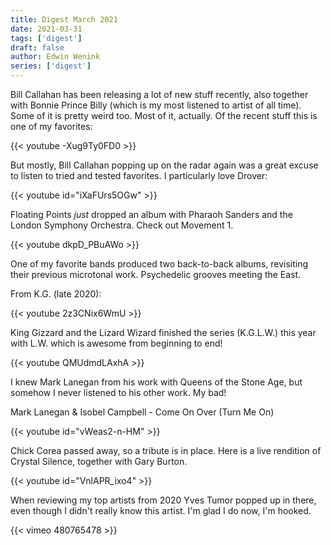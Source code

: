 ```yaml
---
title: Digest March 2021
date: 2021-03-31
tags: ['digest']
draft: false
author: Edwin Wenink
series: ['digest']
---
```


Bill Callahan has been releasing a lot of new stuff recently, also together with Bonnie Prince Billy (which is my most listened to artist of all time).
Some of it is pretty weird too. 
Most of it, actually.
Of the recent stuff this is one of my favorites:

{{< youtube -Xug9Ty0FD0 >}}

But mostly, Bill Callahan popping up on the radar again was a great excuse to listen to tried and tested favorites.
I particularly love Drover:

{{< youtube id="iXaFUrs5OGw" >}}

Floating Points *just* dropped an album with Pharaoh Sanders and the London Symphony Orchestra.
Check out Movement 1.

{{< youtube dkpD_PBuAWo >}}


One of my favorite bands produced two back-to-back albums, revisiting their previous microtonal work.
Psychedelic grooves meeting the East.

From K.G. (late 2020):

{{< youtube  2z3CNix6WmU >}}

King Gizzard and the Lizard Wizard finished the series (K.G.L.W.) this year with L.W. which is awesome from beginning to end!

{{< youtube QMUdmdLAxhA >}}

I knew Mark Lanegan from his work with Queens of the Stone Age, but somehow I never listened to his other work. 
My bad!

Mark Lanegan & Isobel Campbell - Come On Over (Turn Me On)

{{< youtube id="vWeas2-n-HM" >}}

Chick Corea passed away, so a tribute is in place. 
Here is a live rendition of Crystal Silence, together with Gary Burton.

{{< youtube id="VnlAPR_ixo4" >}}

When reviewing my top artists from 2020 Yves Tumor popped up in there, even though I didn't really know this artist.
I'm glad I do now, I'm hooked.

{{< vimeo 480765478 >}}

